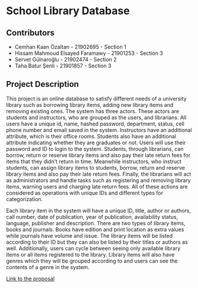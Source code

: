 # School Library Database

## Contributors
- Cemhan Kaan Özaltan - 21902695 - Section 1
- Hissam Mahmoud Elsayed Faramawy - 21901253 - Section 3
- Servet Gülnaroğlu - 21902474 - Section 2
- Taha Batur Şenli - 21901857 - Section 3


## Project Description
This project is an online database to satisfy different needs of a university library such as borrowing library items, adding new library items and removing existing ones. The system has three actors. These actors are students and instructors, who are grouped as the users, and librarians. All users have a unique id, name, hashed password, department, status, cell phone number and email saved in the system. Instructors have an additional attribute, which is their office rooms. Students also have an additional attribute indicating whether they are graduates or not. Users will use their password and ID to login to the system. Students, through librarians, can borrow, return or reserve library items and also pay their late return fees for items that they didn’t return in time. Meanwhile instructors, who instruct students, can assign library items to students, borrow, return and reserve library items and also pay their late return fees. Finally, the librarians will act as administrators and handle tasks such as registering and removing library items, warning users and charging late return fees. All of these actions are considered as operations with unique IDs and different types for categorization.

Each library item in the system will have a unique ID, title, author or authors, call number, date of publication, year of publication, availability status, language, publisher and description. There are two types of library items, books and journals. Books have edition and print location as extra values while journals have volume and issue. The library items will be listed according to their ID but they can also be listed by their titles or authors as well. Additionally, users can cycle between seeing only available library items or all items registered to the library. Library items will also have genres which they will be grouped according to and users can see the contents of a genre in the system.


[Link to the proposal](https://kaanozaltan.github.io/school-library-database/Group26.pdf)

